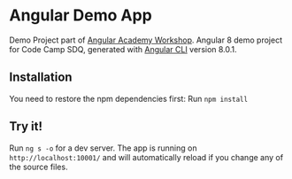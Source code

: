 # Angular Demo App

Demo Project part of [Angular Academy Workshop](https://angular.ac).
Angular 8 demo project for Code Camp SDQ, generated with [Angular CLI](https://github.com/angular/angular-cli) version 8.0.1.

## Installation

You need to restore the npm dependencies first:
Run `npm install`

## Try it!

Run `ng s -o` for a dev server. The app is running on `http://localhost:10001/` and will automatically reload if you change any of the source files.

